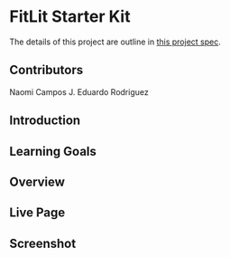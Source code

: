 # FitLit Starter Kit

The details of this project are outline in [this project spec](http://frontend.turing.io/projects/fitlit.html).

## Contributors
Naomi Campos 
J. Eduardo Rodriguez

## Introduction

## Learning Goals

## Overview

## Live Page

## Screenshot
